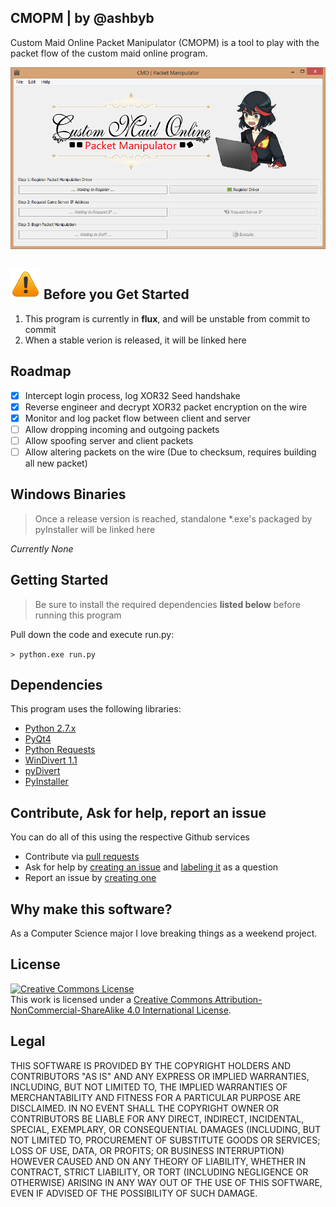 CMOPM | by @ashbyb
---
Custom Maid Online Packet Manipulator (CMOPM) is a tool to play with the packet flow of the custom maid online program.

![Program Splash](assets/images/readme_splash.png)

![notice img](assets/images/readme_notice.png) Before you Get Started
---
1. This program is currently in **flux**, and will be unstable from commit to commit
2. When a stable verion is released, it will be linked here

Roadmap
---

 - [x] Intercept login process, log XOR32 Seed handshake
 - [x] Reverse engineer and decrypt XOR32 packet encryption on the wire
 - [x] Monitor and log packet flow between client and server
 - [ ] Allow dropping incoming and outgoing packets
 - [ ] Allow spoofing server and client packets
 - [ ] Allow altering packets on the wire (Due to checksum, requires building all new packet)

Windows Binaries
---

> Once a release version is reached, standalone *.exe's packaged by pyInstaller will be linked here

_Currently None_

Getting Started
---
> Be sure to install the required dependencies **listed below** before running this program

Pull down the code and execute run.py:

```> python.exe run.py```

Dependencies
---
This program uses the following libraries:

 - [Python 2.7.x](https://www.python.org/)
 - [PyQt4](http://www.riverbankcomputing.com/software/pyqt/intro)
 - [Python Requests](http://docs.python-requests.org/en/latest/)
 - [WinDivert 1.1](http://reqrypt.org/windivert.html)
 - [pyDivert](https://github.com/ffalcinelli/pydivert)
 - [PyInstaller](http://www.pyinstaller.org/)

Contribute, Ask for help, report an issue
---
You can do all of this using the respective Github services

 - Contribute via [pull requests](https://help.github.com/articles/using-pull-requests)
 - Ask for help by [creating an issue](https://github.com/ashbyb/cmopm/issues/new) and [labeling it](https://help.github.com/articles/customizing-issue-labels) as a question
 - Report an issue by [creating one](https://github.com/ashbyb/cmopm/issues/new)

Why make this software?
---
As a Computer Science major I love breaking things as a weekend project.

License
---
<a rel="license" href="http://creativecommons.org/licenses/by-nc-sa/4.0/"><img alt="Creative Commons License" style="border-width:0" src="http://i.creativecommons.org/l/by-nc-sa/4.0/88x31.png" /></a><br />This work is licensed under a <a rel="license" href="http://creativecommons.org/licenses/by-nc-sa/4.0/">Creative Commons Attribution-NonCommercial-ShareAlike 4.0 International License</a>.

Legal
---
THIS SOFTWARE IS PROVIDED BY THE COPYRIGHT HOLDERS AND CONTRIBUTORS "AS IS" AND ANY EXPRESS OR IMPLIED WARRANTIES, INCLUDING, BUT NOT LIMITED TO, THE IMPLIED WARRANTIES OF MERCHANTABILITY AND FITNESS FOR A PARTICULAR PURPOSE ARE DISCLAIMED. IN NO EVENT SHALL THE COPYRIGHT OWNER OR CONTRIBUTORS BE LIABLE FOR ANY DIRECT, INDIRECT, INCIDENTAL, SPECIAL, EXEMPLARY, OR CONSEQUENTIAL DAMAGES (INCLUDING, BUT NOT LIMITED TO, PROCUREMENT OF SUBSTITUTE GOODS OR SERVICES; LOSS OF USE, DATA, OR PROFITS; OR BUSINESS INTERRUPTION) HOWEVER CAUSED AND ON ANY THEORY OF LIABILITY, WHETHER IN CONTRACT, STRICT LIABILITY, OR TORT (INCLUDING NEGLIGENCE OR OTHERWISE) ARISING IN ANY WAY OUT OF THE USE OF THIS SOFTWARE, EVEN IF ADVISED OF THE POSSIBILITY OF SUCH DAMAGE.
